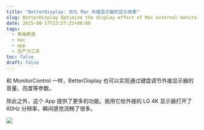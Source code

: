 ```yaml
---
title: "BetterDisplay: 优化 Mac 外接显示器的显示效果"
slug: BetterDisplay Optimize the display effect of Mac external monitors
date: 2025-08-17T13:57:22+08:00
tags:
  - 青梅煮酒
  - mac
  - app
  - 生产力工具
toc: false
draft: false
---
```

和 MonitorControl 一样，BetterDisplay 也可以实现通过键盘调节外接显示器的音量、亮度等参数。

除此之外，这个 App 提供了更多的功能。我用它给外接的 LG 4K 显示器打开了 60Hz 分辨率，瞬间感觉流畅了很多。

![](https://raw.githubusercontent.com/xbot/image-hosting/master/blog/2025-08-17-13-58-45-475878418-c9c9be58-d86b-402e-bf33-a7ddfb5915bf.png)
